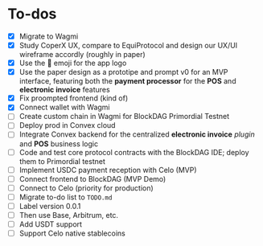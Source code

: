 # To-dos

- [x] Migrate to Wagmi
- [x] Study CoperX UX, compare to EquiProtocol and design our UX/UI wireframe
      accordly (roughly in paper)
- [x] Use the 🏇 emoji for the app logo
- [x] Use the paper design as a prototipe and prompt v0 for an MVP interface,
      featuring both the **payment processor** for the **POS** and **electronic
      invoice** features
- [x] Fix proompted frontend (kind of)
- [x] Connect wallet with Wagmi
- [ ] Create custom chain in Wagmi for BlockDAG Primordial Testnet
- [ ] Deploy prod in Convex cloud
- [ ] Integrate Convex backend for the centralized **electronic invoice**
      _plugin_ and **POS** business logic
- [ ] Code and test core protocol contracts with the BlockDAG IDE; deploy them
      to Primordial testnet
- [ ] Implement USDC payment reception with Celo (MVP)
- [ ] Connect frontend to BlockDAG (MVP Demo)
- [ ] Connect to Celo (priority for production)
- [ ] Migrate to-do list to `TODO.md`
- [ ] Label version 0.0.1
- [ ] Then use Base, Arbitrum, etc.
- [ ] Add USDT support
- [ ] Support Celo native stablecoins
